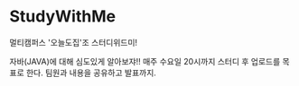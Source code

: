 # StudyWithMe
멀티캠퍼스 '오늘도집'조 스터디위드미!

자바(JAVA)에 대해 심도있게 알아보쟈!!
매주 수요일 20시까지 스터디 후 업로드를 목표로 한다.
팀원과 내용을 공유하고 발표까지.
